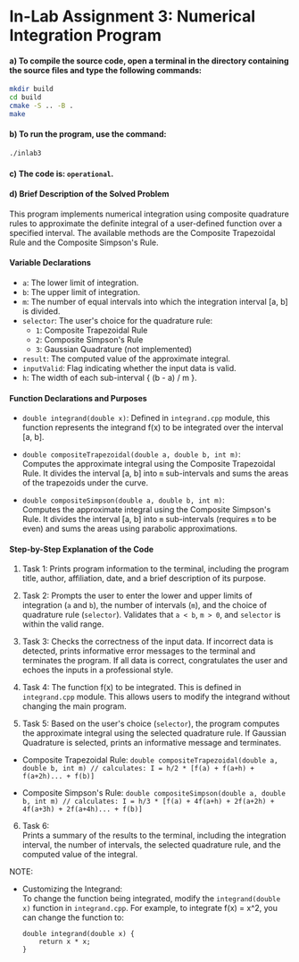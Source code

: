 # In-Lab Assignment 3: Numerical Integration Program

#### a) To compile the source code, open a terminal in the directory containing the source files and type the following commands:
```bash
mkdir build
cd build
cmake -S .. -B .
make
```

#### b) To run the program, use the command:
```bash
./inlab3
```

#### c) The code is: `operational`.

#### d) Brief Description of the Solved Problem
This program implements numerical integration using composite quadrature rules to approximate the definite integral of a user-defined function over a specified interval.
The available methods are the Composite Trapezoidal Rule and the Composite Simpson's Rule.

#### Variable Declarations

- `a`: The lower limit of integration.
- `b`: The upper limit of integration.
- `m`: The number of equal intervals into which the integration interval [a, b] is divided.
- `selector`: The user's choice for the quadrature rule:
    - `1`: Composite Trapezoidal Rule
    - `2`: Composite Simpson's Rule
    - `3`: Gaussian Quadrature (not implemented)
- `result`: The computed value of the approximate integral.
- `inputValid`: Flag indicating whether the input data is valid.
- `h`: The width of each sub-interval { (b - a) / m }.

#### Function Declarations and Purposes

- `double integrand(double x)`:
Defined in `integrand.cpp` module, this function represents the integrand f(x) to be integrated over the interval [a, b].

- `double compositeTrapezoidal(double a, double b, int m)`:  
Computes the approximate integral using the Composite Trapezoidal Rule. It divides the interval [a, b] into `m` sub-intervals and
sums the areas of the trapezoids under the curve.

- `double compositeSimpson(double a, double b, int m)`:  
Computes the approximate integral using the Composite Simpson's Rule. It divides the interval [a, b] into `m` sub-intervals (requires `m` to be even) and
sums the areas using parabolic approximations.

#### Step-by-Step Explanation of the Code

1. Task 1: 
Prints program information to the terminal, including the program title, author, affiliation, date, and a brief description of its purpose.

2. Task 2:
Prompts the user to enter the lower and upper limits of integration (`a` and `b`), the number of intervals (`m`), and
the choice of quadrature rule (`selector`). Validates that `a < b`, `m > 0`, and `selector` is within the valid range.

3. Task 3: 
Checks the correctness of the input data. If incorrect data is detected, prints informative error messages to the terminal and terminates the program.
If all data is correct, congratulates the user and echoes the inputs in a professional style.

4. Task 4: 
The function f(x) to be integrated. This is defined in `integrand.cpp` module.
This allows users to modify the integrand without changing the main program.

5. Task 5: 
Based on the user's choice (`selector`), the program computes the approximate integral using the selected quadrature rule.
If Gaussian Quadrature is selected, prints an informative message and terminates.

- Composite Trapezoidal Rule:
      ```
      double compositeTrapezoidal(double a, double b, int m)
      // calculates: I = h/2 * [f(a) + f(a+h) + f(a+2h)... + f(b)]
      ```

- Composite Simpson's Rule:
      ```
      double compositeSimpson(double a, double b, int m)
      // calculates: I = h/3 * [f(a) + 4f(a+h) + 2f(a+2h) + 4f(a+3h) + 2f(a+4h)... + f(b)]
      ```

6. Task 6:  
Prints a summary of the results to the terminal, including the integration interval, the number of intervals,
the selected quadrature rule, and the computed value of the integral.

NOTE:
- Customizing the Integrand:  
To change the function being integrated, modify the `integrand(double x)` function in `integrand.cpp`.
For example, to integrate f(x) = x^2, you can change the function to:
  ```
  double integrand(double x) {
      return x * x;
  }
  ```
